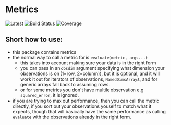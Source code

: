 # Metrics

[![Latest](https://img.shields.io/badge/docs-latest-blue.svg)](https://invenia.pages.invenia.ca/Metrics.jl/)
[![Build Status](https://gitlab.invenia.ca/invenia/Metrics.jl/badges/master/build.svg)](https://gitlab.invenia.ca/invenia/Metrics.jl/commits/master)
[![Coverage](https://gitlab.invenia.ca/invenia/Metrics.jl/badges/master/coverage.svg)](https://gitlab.invenia.ca/invenia/Metrics.jl/commits/master)


## Short how to use:
 - this package contains metrics
 - the normal way to call a metric for is `evaluate(metric, args...)`
     - this takes into account making sure your data is in the right form
     - you can pass in an `obsdim` argument specifying what dimension your observations is on (1=row, 2=column)), but it is optional, and it will work it out for iterators of observations, `NamedDimsArray`s, and for generic arrays fall back to assuming rows.
     - or for some metrics you don't have multile observation e.g `squared_error`, it is ignored.
 - if you are trying to max out performance, then you can call the metric directly, if you sort out your observations youself to match what it expects, though that will basically have the same performance as calling `evaluate` with the observations already in the right form.
 
